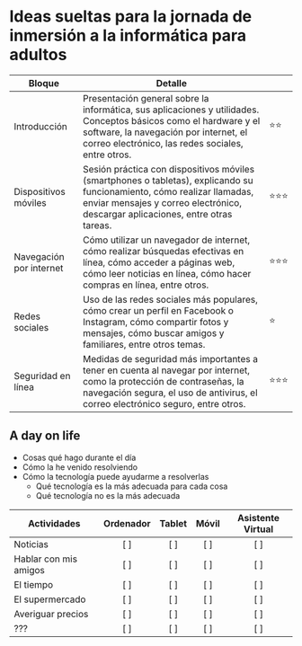 # Ideas sueltas para la jornada de inmersión a la informática para adultos
|Bloque|Detalle||
-|-|-
Introducción|Presentación general sobre la informática, sus aplicaciones y utilidades. Conceptos básicos como el hardware y el software, la navegación por internet, el correo electrónico, las redes sociales, entre otros.|⭐⭐
Dispositivos móviles|Sesión práctica con dispositivos móviles (smartphones o tabletas), explicando su funcionamiento, cómo realizar llamadas, enviar mensajes y correo electrónico, descargar aplicaciones, entre otras tareas.|⭐⭐⭐
Navegación por internet|Cómo utilizar un navegador de internet, cómo realizar búsquedas efectivas en línea, cómo acceder a páginas web, cómo leer noticias en línea, cómo hacer compras en línea, entre otros.|⭐⭐⭐
Redes sociales|Uso de las redes sociales más populares, cómo crear un perfil en Facebook o Instagram, cómo compartir fotos y mensajes, cómo buscar amigos y familiares, entre otros temas.|⭐
Seguridad en línea|Medidas de seguridad más importantes a tener en cuenta al navegar por internet, como la protección de contraseñas, la navegación segura, el uso de antivirus, el correo electrónico seguro, entre otros.|⭐⭐⭐

## A day on life

- Cosas qué hago durante el día
- Cómo la he venido resolviendo
- Cómo la tecnología puede ayudarme a resolverlas
  - Qué tecnología es la más adecuada para cada cosa
  - Qué tecnología no es la más adecuada

|Actividades|Ordenador|Tablet|Móvil|Asistente Virtual|
-|:-:|:-:|:-:|:-:|
Noticias | [ ] | [ ] | [ ] | [ ] 
Hablar con mis amigos | [ ] | [ ] | [ ] | [ ] 
El tiempo | [ ] | [ ] | [ ] | [ ] 
El supermercado | [ ] | [ ] | [ ] | [ ] 
Averiguar precios | [ ] | [ ] | [ ] | [ ] 
??? | [ ] | [ ] | [ ] | [ ] 